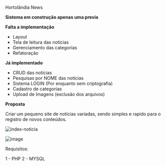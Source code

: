 Hortolândia News


**Sistema em construção apenas uma previa**

**Falta a implementação**
- Layout
- Tela de leitura das notícias
- Gerenciamento das categorias
- Refatoração

**Já implementado**

- CRUD das notícias
- Pesquisas por NOME das notícias
- Sistema LOGIN (Por enquanto sem criptografia)
- Cadastro de categorias
- Upload de Imagens (exclusão dos arquivos)

**Proposta**

Criar um pequeno site de notícias variadas, sendo simples e rapido para o registro de novos conteúdos.

![index-noticia](https://user-images.githubusercontent.com/58447450/129666850-2f0b882b-2c8f-47a3-bb03-5b77dddb691f.png)

![image](https://user-images.githubusercontent.com/58447450/129667101-68943561-f4bf-4bf6-991b-ed023c819b82.png)




Requisitos:

1 - PHP
2 - MYSQL

